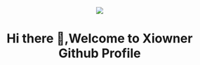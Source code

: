 <p  text align="center">
<img src="https://user-images.githubusercontent.com/96917595/164759311-888c0192-5da9-4db2-8176-d862cb2ed7e5.gif">
</p>
<h1 align="center">Hi there 👋,Welcome to Xiowner Github Profile</h1>
